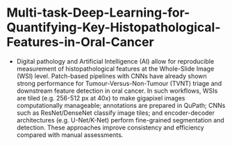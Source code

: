 # Multi-task-Deep-Learning-for-Quantifying-Key-Histopathological-Features-in-Oral-Cancer
- Digital pathology and Artificial Intelligence (AI) allow for reproducible measurement of histopathological features at the Whole-Slide Image (WSI) level. Patch-based pipelines with CNNs have already shown strong performance for Tumour-Versus-Non-Tumour (TVNT) triage and downstream feature detection in oral cancer. In such workflows, WSIs are tiled (e.g. 256-512 px at 40x) to make gigapixel images computationally manageable; annotations are prepared in QuPath; CNNs such as ResNet/DenseNet classify image tiles; and encoder-decoder architectures (e.g. U-Net/K-Net) perform fine-grained segmentation and detection. These approaches improve consistency and efficiency compared with manual assessments. 

